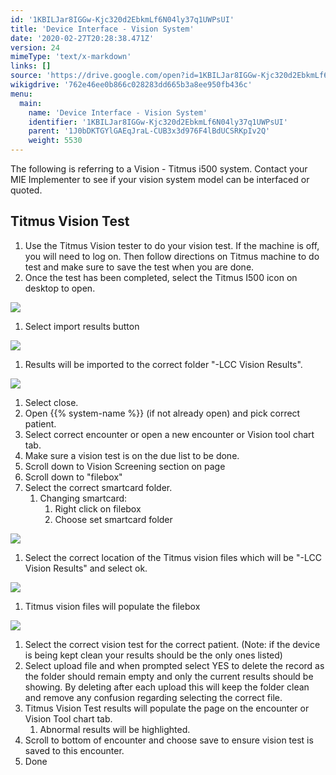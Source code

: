 ```yaml
---
id: '1KBILJar8IGGw-Kjc320d2EbkmLf6N04ly37q1UWPsUI'
title: 'Device Interface - Vision System'
date: '2020-02-27T20:28:38.471Z'
version: 24
mimeType: 'text/x-markdown'
links: []
source: 'https://drive.google.com/open?id=1KBILJar8IGGw-Kjc320d2EbkmLf6N04ly37q1UWPsUI'
wikigdrive: '762e46ee0b866c028283dd665b3a8ee950fb436c'
menu:
  main:
    name: 'Device Interface - Vision System'
    identifier: '1KBILJar8IGGw-Kjc320d2EbkmLf6N04ly37q1UWPsUI'
    parent: '1J0bDKTGYlGAEqJraL-CUB3x3d976F4lBdUCSRKpIv2Q'
    weight: 5530
---
```

The following is referring to a Vision - Titmus i500 system. Contact your MIE Implementer to see if your vision system model can be interfaced or quoted.

## Titmus Vision Test

1. Use the Titmus Vision tester to do your vision test. If the machine is off, you will need to log on. Then follow directions on Titmus machine to do test and make sure to save the test when you are done.
2. Once the test has been completed, select the Titmus I500 icon on desktop to open.

![](../device-interface-vision-system.assets/100000000000003F0000003351876C0195D602C2.png)

1. Select import results button

![](../device-interface-vision-system.assets/1000000000000201000000D059933DC9650B2B1C.png)

1. Results will be imported to the correct folder "-LCC Vision Results".

![](../device-interface-vision-system.assets/10000000000001FB000000CC949AED50BCDD3AE2.png)

1. Select close.
2. Open {{% system-name %}} (if not already open) and pick correct patient.
3. Select correct encounter or open a new encounter or Vision tool chart tab.
4. Make sure a vision test is on the due list to be done.
5. Scroll down to Vision Screening section on page
6. Scroll down to "filebox"
7. Select the correct smartcard folder.
    1. Changing smartcard:
        1. Right click on filebox
        2. Choose set smartcard folder

![](../device-interface-vision-system.assets/10000000000000B600000104C4F84B3EB8F0AEB1.png)

1. Select the correct location of the Titmus vision files which will be "-LCC Vision Results" and select ok.

![](../device-interface-vision-system.assets/100000000000014300000148CC459B28F94A7A84.png)

1. Titmus vision files will populate the filebox

![](../device-interface-vision-system.assets/10000000000002A3000000EBB48DEB3B2E7D3216.png)

1. Select the correct vision test for the correct patient. (Note: if the device is being kept clean your results should be the only ones listed)
2. Select upload file and when prompted select YES to delete the record as the folder should remain empty and only the current results should be showing. By deleting after each upload this will keep the folder clean and remove any confusion regarding selecting the correct file.
3. Titmus Vision Test results will populate the page on the encounter or Vision Tool chart tab.
    1. Abnormal results will be highlighted.
1. Scroll to bottom of encounter and choose save to ensure vision test is saved to this encounter.
2. Done
